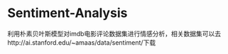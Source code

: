 # Sentiment-Analysis
利用朴素贝叶斯模型对imdb电影评论数据集进行情感分析，相关数据集可以去http://ai.stanford.edu/~amaas/data/sentiment/下载
